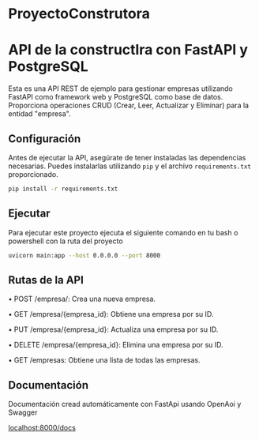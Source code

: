 # ProyectoConstrutora

# API de la constructlra con FastAPI y PostgreSQL

Esta es una API REST de ejemplo para gestionar empresas utilizando FastAPI como framework web y PostgreSQL como base de datos. Proporciona operaciones CRUD (Crear, Leer, Actualizar y Eliminar) para la entidad "empresa".

## Configuración

Antes de ejecutar la API, asegúrate de tener instaladas las dependencias necesarias. Puedes instalarlas utilizando `pip` y el archivo `requirements.txt` proporcionado.

```bash
pip install -r requirements.txt
```

## Ejecutar

Para ejecutar este proyecto ejecuta el siguiente comando en tu bash o powershell con la ruta del proyecto 

```bash
uvicorn main:app --host 0.0.0.0 --port 8000
```
## Rutas de la API

• POST /empresa/: Crea una nueva empresa.

• GET /empresa/{empresa_id}: Obtiene una empresa por su ID.

• PUT /empresa/{empresa_id}: Actualiza una empresa por su ID.

• DELETE /empresa/{empresa_id}: Elimina una empresa por su ID.

• GET /empresas: Obtiene una lista de todas las empresas.

## Documentación

Documentación cread automáticamente con FastApi usando OpenAoi y Swagger

[localhost:8000/docs](localhost:8000/docs)
